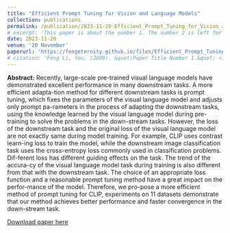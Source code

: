 ```yaml
---
title: "Efficient Prompt Tuning for Vision and Language Models"
collection: publications
permalink: /publication/2023-11-20-Efficient_Prompt_Tuning_for_Vision_and_Language_Models
# excerpt: 'This paper is about the number 1. The number 2 is left for future work.'
date: 2023-11-20
venue: '20 November'
paperurl: 'https://fengeternity.github.io/files/Efficient_Prompt_Tuning_for_Vision_and_Language_Models.pdf'
# citation: 'Feng Li, You. (2009). &quot;Paper Title Number 1.&quot; <i>Journal 1</i>. 1(1).'
---
```


**Abstract:** Recently, large-scale pre-trained visual language models have demonstrated excellent performance in many downstream tasks. A more efficient adapta-tion method for different downstream tasks is prompt tuning, which fixes the parameters of the visual language model and adjusts only prompt pa-rameters in the process of adapting the downstream tasks, using the knowledge learned by the visual language model during pre-training to solve the problems in the down-stream tasks. However, the loss of the downstream task and the original loss of the visual language model are not exactly same during model training. For example, CLIP uses contrast learn-ing loss to train the model, while the downstream image classification task uses the cross-entropy loss commonly used in classification problems. Dif-ferent loss has different guiding effects on the task. The trend of the accura-cy of the visual language model task during training is also different from that with the downstream task. The choice of an appropriate loss function and a reasonable prompt tuning method have a great impact on the perfor-mance of the model. Therefore, we pro-pose a more efficient method of prompt tuning for CLIP, experiments on 11 datasets demonstrate that our method  achieves better performance and faster convergence in the down-stream task.

[Download paper here](https://fengeternity.github.io/files/Efficient_Prompt_Tuning_for_Vision_and_Language_Models.pdf)

<!-- 
Recommended citation: Your Name, You. (2009). "Paper Title Number 1." <i>Journal 1</i>. 1(1). -->